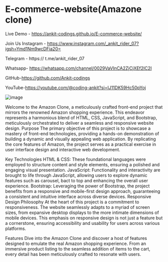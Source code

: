 # E-commerce-website(Amazone clone)

Live Demo -  https://ankit-codings.github.io/E-commerce-website/

Join Us Instagram - https://www.instagram.com/_ankit_rider_07?igsh=Ymd1Nm9wcDFia20=

Telegram - https:// t.me/ankit_rider_07

Whatsapp- https://whatsapp.com/channel/0029VaVInCA2ZjCjXEf2IC2I

GitHub-https://github.com/Ankit-codings

YouTube-https://youtube.com/@coding-ankit?si=IJ11DK59Hc50pYoj

 ![image](https://github.com/Ankit-codings/E-commerce-website/assets/164986214/acba6d58-9532-4b17-802a-c87c86f1cdea)


Welcome to the Amazon Clone, a meticulously crafted front-end project that mirrors the renowned Amazon shopping experience. This endeavor represents a harmonious blend of HTML, CSS, JavaScript, and Bootstrap, meticulously orchestrated to deliver a seamless and responsive website design.
Purpose
The primary objective of this project is to showcase a mastery of front-end technologies, providing a hands-on demonstration of building a dynamic and visually appealing web application. By replicating the core features of Amazon, the project serves as a practical exercise in user interface design and interactive web development.

Key Technologies
HTML & CSS: These foundational languages were employed to structure content and style elements, ensuring a polished and engaging visual presentation.
JavaScript: Functionality and interactivity are brought to life through JavaScript, allowing users to explore dynamic features such as carousel, bact to top and enhancing the overall user experience.
Bootstrap: Leveraging the power of Bootstrap, the project benefits from a responsive and mobile-first design approach, guaranteeing a consistent and intuitive interface across diverse devices.
Responsive Design Philosophy
At the heart of this project is a commitment to responsiveness. The website seamlessly adapts to a myriad of screen sizes, from expansive desktop displays to the more intimate dimensions of mobile devices. This emphasis on responsive design is not just a feature but a cornerstone, ensuring accessibility and usability for users across various platforms.

Features
Dive into the Amazon Clone and discover a host of features designed to emulate the real Amazon shopping experience. From an immersive product listing to the seamless addition of items to the cart, every detail has been meticulously crafted to resonate with users.
